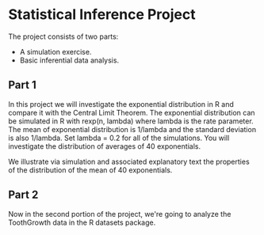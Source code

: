 # Statistical Inference Project

The project consists of two parts:

* A simulation exercise.
* Basic inferential data analysis.

## Part 1

In this project we will investigate the exponential distribution in R and compare it with the Central Limit Theorem. The exponential distribution can be simulated in R with rexp(n, lambda) where lambda is the rate parameter. The mean of exponential distribution is 1/lambda and the standard deviation is also 1/lambda. Set lambda = 0.2 for all of the simulations. You will investigate the distribution of averages of 40 exponentials. 

We illustrate via simulation and associated explanatory text the properties of the distribution of the mean of 40 exponentials. 


## Part 2

Now in the second portion of the project, we're going to analyze the ToothGrowth data in the R datasets package.

